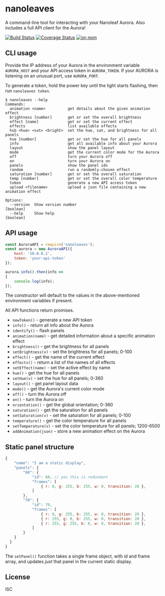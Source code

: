 # nanoleaves

A command-line tool for interacting with your Nanoleaf Aurora. Also includes a full API client for the Aurora!

[![Build Status](https://travis-ci.org/ceejbot/nanoleaves.svg?branch=master)](https://travis-ci.org/ceejbot/nanoleaves) [![Coverage Status](https://coveralls.io/repos/github/ceejbot/nanoleaves/badge.svg?branch=master)](https://coveralls.io/github/ceejbot/nanoleaves?branch=master) [![on npm](http://img.shields.io/ceejbot/v/nanoleaves.svg?style=flat)](https://www.npmjs.org/package/nanoleaves)

## CLI usage

Provide the IP address of your Aurora in the environment variable `AURORA_HOST` and your API access token in `AURORA_TOKEN`. If your AURORA is listening on an unusual port, use `AURORA_PORT`.

To generate a token, hold the power key until the light starts flashing, then run `nanoleaves token`.

```
$ nanoleaves --help
Commands:
  animation <name>          get details about the given animation effect
  brightness [number]       get or set the overall brightness
  effect [name]             get or set the current effect
  effects                   list available effects
  hsb <hue> <sat> <bright>  set the hue, sat, and brightness for all panels
  hue [number]              get or set the hue for all panels
  info                      get all available info about your Aurora
  layout                    show the panel layout
  mode                      get the current color mode for the Aurora
  off                       turn your Aurora off
  on                        turn your Aurora on
  panels                    show the panel ids
  random                    run a randomly-chosen effect
  saturation [number]       get or set the overall saturation
  temp [number]             get or set the overall color temperature
  token                     generate a new API access token
  upload <filename>         upload a json file containing a new animation effect

Options:
  --version  Show version number                                       [boolean]
  --help     Show help                                                 [boolean]
```

## API usage

```js
const AuroraAPI = require('nanoleaves');
const aurora = new AuroraAPI({
    host: '10.0.0.2',
    token: 'your-api-token'
});

aurora.info().then(info =>
{
    console.log(info);
});
```

The constructor will default to the values in the above-mentioned environment variables if present.

All API functions return promises.

* `newToken()` - generate a new API token
* `info()` - return all info about the Aurora
* `identify()` - flash panels
* `animation(name)` - get detailed information about a specific animation effect
* `brightness()` - get the brightness for all panels
* `setBrightness(v)` - set the brightness for all panels; 0-100
* `effect()` - get the name of the current effect
* `effects()` - return a list of the names of all effects
* `setEffect(name)` - set the active effect by name
* `hue()` - get the hue for all panels
* `setHue(v)` - set the hue for all panels; 0-360
* `layout()` - get panel layout data
* `mode()` - get the Aurora's current color mode
* `off()` - turn the Aurora off
* `on()` - turn the Aurora on
* `orientation()` - get the global orientation; 0-360
* `saturation()`  - get the saturation for all panels
* `setSaturation(v)` - set the saturation for all panels; 0-100
* `temperature()` - get the color temperature for all panels
* `setTemperature(v)` - set the color temperature for all panels; 1200-6500
* `addAnimation(json)` - store a new animation effect on the Aurora

## Static panel structure

```js
{
    "name": "I am a static display",
    "panels": {
        "60": {
            "id": 60, // yes this is redundant
            "frames": [
                { r: 0, g: 255, b: 255, w: 0, transition: 20 },
            ]
        },
        "70": {
            "id": 70,
            "frames": [
                { r: 0, g: 255, b: 255, w: 0, transition: 20 },
                { r: 255, g: 0, b: 255, w: 0, transition: 20 },
                { r: 255, g: 255, b: 0, w: 0, transition: 20 },
            ]
        }
    }
  }
}
```

The `setPanel()` function takes a single frame object, with id and frame array, and updates *just* that panel in the current static display.

## License

ISC
